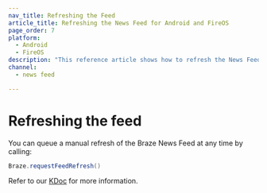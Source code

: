 ```yaml
---
nav_title: Refreshing the Feed
article_title: Refreshing the News Feed for Android and FireOS
page_order: 7
platform: 
  - Android
  - FireOS
description: "This reference article shows how to refresh the News Feed in your Android application."
channel:
  - news feed

---
```


# Refreshing the feed

You can queue a manual refresh of the Braze News Feed at any time by calling:

```java
Braze.requestFeedRefresh()
```

Refer to our [KDoc][16] for more information.


[16]: https://appboy.github.io/appboy-android-sdk/kdoc/braze-android-sdk/com.appboy/-appboy/request-feed-refresh.html
